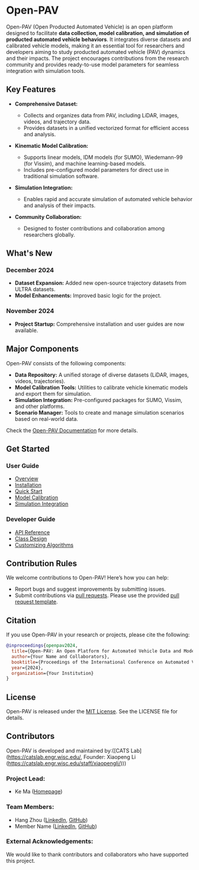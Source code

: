 # Open-PAV

Open-PAV (Open Producted Automated Vehicle) is an open platform designed to facilitate **data collection, model calibration, and simulation of producted automated vehicle behaviors**. It integrates diverse datasets and calibrated vehicle models, making it an essential tool for researchers and developers aiming to study producted automated vehicle (PAV) dynamics and their impacts. The project encourages contributions from the research community and provides ready-to-use model parameters for seamless integration with simulation tools.

## Key Features

- **Comprehensive Dataset:**
  - Collects and organizes data from PAV, including LiDAR, images, videos, and trajectory data.
  - Provides datasets in a unified vectorized format for efficient access and analysis.

- **Kinematic Model Calibration:**
  - Supports linear models, IDM models (for SUMO), Wiedemann-99 (for Vissim), and machine learning-based models.
  - Includes pre-configured model parameters for direct use in traditional simulation software.

- **Simulation Integration:**
  - Enables rapid and accurate simulation of automated vehicle behavior and analysis of their impacts.

- **Community Collaboration:**
  - Designed to foster contributions and collaboration among researchers globally.

## What's New

### December 2024
- **Dataset Expansion:** Added new open-source trajectory datasets from ULTRA datasets.
- **Model Enhancements:** Improved basic logic for the project.

### November 2024
- **Project Startup:** Comprehensive installation and user guides are now available.


## Major Components

Open-PAV consists of the following components:

- **Data Repository:** A unified storage of diverse datasets (LiDAR, images, videos, trajectories).
- **Model Calibration Tools:** Utilities to calibrate vehicle kinematic models and export them for simulation.
- **Simulation Integration:** Pre-configured packages for SUMO, Vissim, and other platforms.
- **Scenario Manager:** Tools to create and manage simulation scenarios based on real-world data.

Check the [Open-PAV Documentation](https://markmaaaaa.github.io/OpenPAV/) for more details.

## Get Started

### User Guide

- [Overview](https://open-pav-documentation.readthedocs.io/en/latest/overview.html)
- [Installation](https://open-pav-documentation.readthedocs.io/en/latest/installation.html)
- [Quick Start](https://open-pav-documentation.readthedocs.io/en/latest/quickstart.html)
- [Model Calibration](https://open-pav-documentation.readthedocs.io/en/latest/model_calibration.html)
- [Simulation Integration](https://open-pav-documentation.readthedocs.io/en/latest/simulation_integration.html)

### Developer Guide

- [API Reference](https://open-pav-documentation.readthedocs.io/en/latest/api.html)
- [Class Design](https://open-pav-documentation.readthedocs.io/en/latest/developer_tutorial.html)
- [Customizing Algorithms](https://open-pav-documentation.readthedocs.io/en/latest/customization.html)

## Contribution Rules

We welcome contributions to Open-PAV! Here’s how you can help:

- Report bugs and suggest improvements by submitting issues.
- Submit contributions via [pull requests](https://github.com/example/Open-PAV/pulls). Please use the provided [pull request template](.github/PR_TEMPLATE.md).

## Citation

If you use Open-PAV in your research or projects, please cite the following:

```bibtex
@inproceedings{openpav2024,
  title={Open-PAV: An Open Platform for Automated Vehicle Data and Model Integration},
  author={Your Name and Collaborators},
  booktitle={Proceedings of the International Conference on Automated Vehicle Research},
  year={2024},
  organization={Your Institution}
}
```

## License

Open-PAV is released under the [MIT License](LICENSE). See the LICENSE file for details.

## Contributors

Open-PAV is developed and maintained by:([CATS Lab](https://catslab.engr.wisc.edu/, Founder: Xiaopeng Li (https://catslab.engr.wisc.edu/staff/xiaopengli/)))

### Project Lead:
- Ke Ma ([Homepage](https://markmaaaaa.github.io/KeMa.github.io/portfolio/))

### Team Members:
- Hang Zhou ([LinkedIn](https://linkedin.com/in/member-profile), [GitHub](https://github.com/member-profile))
- Member Name ([LinkedIn](https://linkedin.com/in/member-profile), [GitHub](https://github.com/member-profile))


### External Acknowledgements:
We would like to thank contributors and collaborators who have supported this project.



